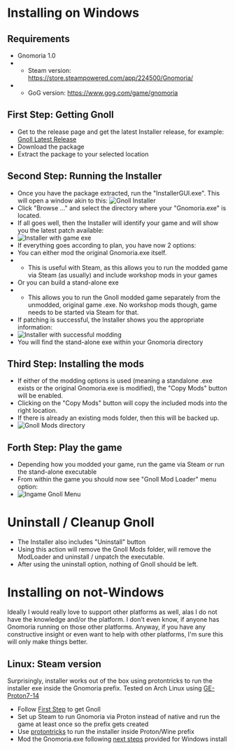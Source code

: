 # Installing on Windows
## Requirements
* Gnomoria 1.0 
* * Steam version: https://store.steampowered.com/app/224500/Gnomoria/
* * GoG version: https://www.gog.com/game/gnomoria
## <a name="first_step"></a>First Step: Getting Gnoll
* Get to the release page and get the latest Installer release, for example: [Gnoll Latest Release](https://github.com/Nefaro/gnoll/releases/latest)
* Download the package
* Extract the package to your selected location

## <a name="second_step"></a>Second Step: Running the Installer
* Once you have the package extracted, run the "InstallerGUI.exe". This will open a window akin to this: ![Gnoll Installer](https://raw.githubusercontent.com/wiki/Nefaro/gnoll/images/Installer.png)
* Click "Browse ..." and select the directory where your "Gnomoria.exe" is located. 
* If all goes well, then the Installer will identify your game and will show you the latest patch available: 
* ![Installer with game exe](https://raw.githubusercontent.com/wiki/Nefaro/gnoll/images/Installer_game_exe.png)
* If everything goes according to plan, you have now 2 options:
* You can either mod the original Gnomoria.exe itself. 
* * This is useful with Steam, as this allows you to run the modded game via Steam (as usually) and include workshop mods in your games
* Or you can build a stand-alone exe
* * This allows you to run the Gnoll modded game separately from the unmodded, original game .exe. No workshop mods though, game needs to be started via Steam for that.
* If patching is successful, the Installer shows you the appropriate information: 
* ![Installer with successful modding](https://raw.githubusercontent.com/wiki/Nefaro/gnoll/images/Installer_successful_modding.png)
* You will find the stand-alone exe within your Gnomoria directory

## Third Step: Installing the mods
* If either of the modding options is used (meaning a standalone .exe exists or the original Gnomoria.exe is modified), the "Copy Mods" button will be enabled.
* Clicking on the "Copy Mods" button will copy the included mods into the right location.
* If there is already an existing mods folder, then this will be backed up.
* ![Gnoll Mods directory](https://raw.githubusercontent.com/wiki/Nefaro/gnoll/images/gnoll_mods_directory.png)

## Forth Step: Play the game
* Depending how you modded your game, run the game via Steam or run the stand-alone executable
* From within the game you should now see "Gnoll Mod Loader" menu option:
* ![Ingame Gnoll Menu](https://raw.githubusercontent.com/wiki/Nefaro/gnoll/images/ingame_gnoll_menu.png)

# Uninstall / Cleanup Gnoll
* The Installer also includes "Uninstall" button
* Using this action will remove the Gnoll Mods folder, will remove the ModLoader and uninstall / unpatch the executable. 
* After using the uninstall option, nothing of Gnoll should be left. 

# Installing on not-Windows
Ideally I would really love to support other platforms as well, alas I do not have the knowledge and/or the platform. I don't even know, if anyone has Gnomoria running on those other platforms. Anyway, if you have any constructive insight or even want to help with other platforms, I'm sure this will only make things better.

## Linux: Steam version
Surprisingly, installer works out of the box using protontricks to run the installer exe inside the Gnomoria prefix. 
Tested on Arch Linux using [GE-Proton7-14](https://github.com/GloriousEggroll/proton-ge-custom/releases/tag/GE-Proton7-14)
* Follow [First Step](#first_step) to get Gnoll
* Set up Steam to run Gnomoria via Proton instead of native and run the game at least once so the prefix gets created
* Use [protontricks](https://github.com/Matoking/protontricks#usage) to run the installer inside Proton/Wine prefix
* Mod the Gnomoria.exe following [next steps](#second_step) provided for Windows install
